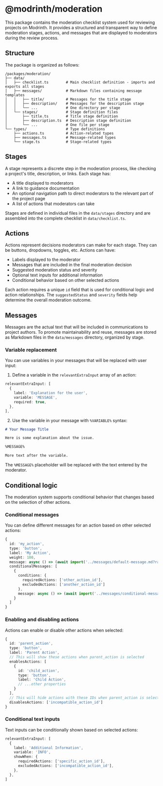 # @modrinth/moderation

This package contains the moderation checklist system used for reviewing projects on Modrinth. It provides a structured and transparent way to define moderation stages, actions, and messages that are displayed to moderators during the review process.

## Structure

The package is organized as follows:

```
/packages/moderation/
├── data/
│   ├── checklist.ts        # Main checklist definition - imports and exports all stages
│   ├── messages/           # Markdown files containing message templates
│   │   ├── title/          # Messages for the title stage
│   │   ├── description/    # Messages for the description stage
│   │   └── ...             # One directory per stage
│   └── stages/             # Stage definition files
│       ├── title.ts        # Title stage definition
│       ├── description.ts  # Description stage definition
│       └── ...             # One file per stage
└── types/                  # Type definitions
    ├── actions.ts          # Action-related types
    ├── messages.ts         # Message-related types
    └── stage.ts            # Stage-related types
```

## Stages

A stage represents a discrete step in the moderation process, like checking a project's title, description, or links. Each stage has:

- A title displayed to moderators
- A link to guidance documentation
- An optional navigation path to direct moderators to the relevant part of the project page
- A list of actions that moderators can take

Stages are defined in individual files in the `data/stages` directory and are assembled into the complete checklist in `data/checklist.ts`.

## Actions

Actions represent decisions moderators can make for each stage. They can be buttons, dropdowns, toggles, etc. Actions can have:

- Labels displayed to the moderator
- Messages that are included in the final moderation decision
- Suggested moderation status and severity
- Optional text inputs for additional information
- Conditional behavior based on other selected actions

Each action requires a unique `id` field that is used for conditional logic and action relationships. The `suggestedStatus` and `severity` fields help determine the overall moderation outcome.

## Messages

Messages are the actual text that will be included in communications to project authors. To promote maintainability and reuse, messages are stored as Markdown files in the `data/messages` directory, organized by stage.

### Variable replacement

You can use variables in your messages that will be replaced with user input:

1. Define a variable in the `relevantExtraInput` array of an action:

```typescript
relevantExtraInput: [
  {
    label: 'Explanation for the user',
    variable: 'MESSAGE',
    required: true,
  },
],
```

2. Use the variable in your message with `%VARIABLE%` syntax:

```markdown
# Your Message Title

Here is some explanation about the issue.

%MESSAGE%

More text after the variable.
```

The `%MESSAGE%` placeholder will be replaced with the text entered by the moderator.

## Conditional logic

The moderation system supports conditional behavior that changes based on the selection of other actions.

### Conditional messages

You can define different messages for an action based on other selected actions:

```typescript
{
  id: 'my_action',
  type: 'button',
  label: 'My Action',
  weight: 100,
  message: async () => (await import('../messages/default-message.md?raw')).default,
  conditionalMessages: [
    {
      conditions: {
        requiredActions: ['other_action_id'],
        excludedActions: ['another_action_id']
      },
      message: async () => (await import('../messages/conditional-message.md?raw')).default,
    }
  ]
}
```

### Enabling and disabling actions

Actions can enable or disable other actions when selected:

```typescript
{
  id: 'parent_action',
  type: 'button',
  label: 'Parent Action',
  // This will show these actions when parent_action is selected
  enablesActions: [
    {
      id: 'child_action',
      type: 'button',
      label: 'Child Action',
      // ...other properties
    }
  ],
  // This will hide actions with these IDs when parent_action is selected
  disablesActions: ['incompatible_action_id']
}
```

### Conditional text inputs

Text inputs can be conditionally shown based on selected actions:

```typescript
relevantExtraInput: [
  {
    label: 'Additional Information',
    variable: 'INFO',
    showWhen: {
      requiredActions: ['specific_action_id'],
      excludedActions: ['incompatible_action_id'],
    },
  },
]
```

